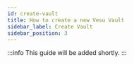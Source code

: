 ```yaml
---
id: create-vault
title: How to create a new Vesu Vault
sidebar_label: Create Vault
sidebar_position: 3
---
```


:::info
This guide will be added shortly.
:::